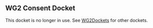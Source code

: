 ## WG2 Consent Docket

This docket is no longer in use.  See [WG2Dockets](WG2Dockets.md) for other dockets.

